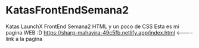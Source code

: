 # KatasFrontEndSemana2
Katas LaunchX FrontEnd Semana2 HTML y un poco de CSS
Esta es mi pagina WEB :D
https://sharp-mahavira-49c5fb.netlify.app/index.html <---- link a la pagina
